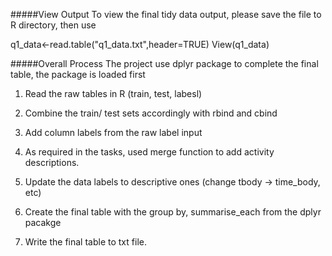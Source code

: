 
#####View Output
To view the final tidy data output, please save the file to R directory, then use

q1_data<-read.table("q1_data.txt",header=TRUE)
View(q1_data)

#####Overall Process
The project use dplyr package to complete the final table, the package is loaded first
1. Read the raw tables in R (train, test, labesl)

2. Combine the train/ test sets accordingly with rbind and cbind

3. Add column labels from the raw label input

4. As required in the tasks, used merge function to add activity descriptions.

5. Update the data labels to descriptive ones (change tbody -> time_body, etc)

6. Create the final table with the group by, summarise_each from the dplyr pacakge

7. Write the final table to txt file.
